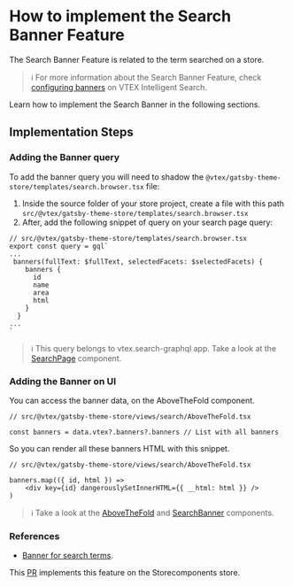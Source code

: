 # How to implement the Search Banner Feature

The Search Banner Feature is related to the term searched on a store.

> ℹ️ For more information about the Search Banner Feature, check [configuring banners](https://help.vtex.com/tracks/vtex-intelligent-search--19wrbB7nEQcmwzDPl1l4Cb/4ViKEivLJtJsvpaW0aqIQ5) on VTEX Intelligent Search.

Learn how to implement the Search Banner in the following sections.

## Implementation Steps

### Adding the Banner query

To add the banner query you will need to shadow the `@vtex/gatsby-theme-store/templates/search.browser.tsx` file:

1. Inside the source folder of your store project, create a file with this path `src/@vtex/gatsby-theme-store/templates/search.browser.tsx`
2. After, add the following snippet of query on your search page query:

```tsx
// src/@vtex/gatsby-theme-store/templates/search.browser.tsx
export const query = gql`
...
 banners(fullText: $fullText, selectedFacets: $selectedFacets) {
    banners {
      id
      name
      area
      html
    }
  }
...
`
```

> ℹ️ This query belongs to vtex.search-graphql app. Take a look at the [SearchPage](https://github.com/vtex-sites/storecomponents.store/blob/33904e9ed808c5496265da37206cfdaa9b0255d2/src/%40vtex/gatsby-theme-store/templates/search.browser.tsx#L142-L151) component.

### Adding the Banner on UI

You can access the banner data, on the AboveTheFold component. 

```tsx
// src/@vtex/gatsby-theme-store/views/search/AboveTheFold.tsx

const banners = data.vtex?.banners?.banners // List with all banners
```

So you can render all these banners HTML with this snippet. 

```tsx
// src/@vtex/gatsby-theme-store/views/search/AboveTheFold.tsx

banners.map(({ id, html }) =>
	<div key={id} dangerouslySetInnerHTML={{ __html: html }} />
)
```

> ℹ️ Take a look at the [AboveTheFold](https://github.com/vtex-sites/storecomponents.store/blob/7f8692706bc3b5a58df17d720228c55ce58de092/src/%40vtex/gatsby-theme-store/views/search/AboveTheFold.tsx#L33) and [SearchBanner](https://github.com/vtex-sites/storecomponents.store/blob/7f8692706bc3b5a58df17d720228c55ce58de092/src/components/search/Banner.tsx#L22-L25) components.

### References

- [Banner for search terms](https://github.com/vtex-sites/storecomponents.store/pull/1006).

This [PR](https://github.com/vtex-sites/storecomponents.store/pull/1006) implements this feature on the Storecomponents store.
